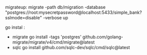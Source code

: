 migrateup:
	migrate -path db/migration -database "postgres://root:mysecretpassword@localhost:5433/simple_bank?sslmode=disable" -verbose up

go instal :
- migrate go install -tags 'postgres' github.com/golang-migrate/migrate/v4/cmd/migrate@latest
- sqlc go install github.com/sqlc-dev/sqlc/cmd/sqlc@latest